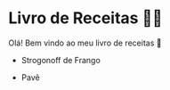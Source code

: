 # Livro de Receitas :man_cook:

Olá! Bem vindo ao meu livro de receitas :meat_on_bone:

- Strogonoff de Frango

- Pavê